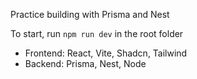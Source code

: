 Practice building with Prisma and Nest

To start, run `npm run dev` in the root folder

- Frontend: React, Vite, Shadcn, Tailwind
- Backend: Prisma, Nest, Node